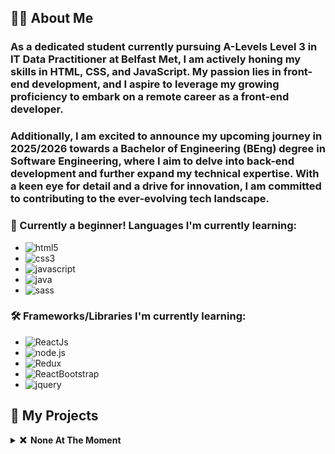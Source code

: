 ## 👨🏻 About Me

### As a dedicated student currently pursuing A-Levels Level 3 in IT Data Practitioner at Belfast Met, I am actively honing my skills in HTML, CSS, and JavaScript. My passion lies in front-end development, and I aspire to leverage my growing proficiency to embark on a remote career as a front-end developer.
### Additionally, I am excited to announce my upcoming journey in 2025/2026 towards a Bachelor of Engineering (BEng) degree in Software Engineering, where I aim to delve into back-end development and further expand my technical expertise. With a keen eye for detail and a drive for innovation, I am committed to contributing to the ever-evolving tech landscape.

### 📙 Currently a beginner! Languages I'm currently learning:

- ![html5](https://img.shields.io/badge/html5-black?style=flat-square&logo=html5)
- ![css3](https://img.shields.io/badge/css3-black?style=flat-square&logo=css3)
- ![javascript](https://img.shields.io/badge/javascript-black?style=flat-square&logo=javascript)
- ![java](https://custom-icon-badges.herokuapp.com/badge/java-black.svg?logo=java&logoColor=white&style=flat-square)
- ![sass](https://img.shields.io/badge/sass-black?style=flat-square&logo=sass)

### 🛠️ Frameworks/Libraries I'm currently learning:
- ![ReactJs](https://img.shields.io/badge/react-black?style=flat-square&logo=react)
- ![node.js](https://img.shields.io/badge/node.js-black?style=flat-square&logo=node.js)
- ![Redux](https://img.shields.io/badge/redux-black?style=flat-square&logo=redux)
- ![ReactBootstrap](https://img.shields.io/badge/bootstrap-black?style=flat-square&logo=bootstrap)
- ![jquery](https://img.shields.io/badge/jquery-black?style=flat-square&logo=jquery)

  
## 🚧 My Projects

<details>
  <summary><b>❌ &nbsp;None At The Moment</b></summary>
  <br/>
  <p align="center">
    <a href="https://github.com/AhmadAlbarazi">
      <img height="120px" src="" Alt "None" />
    </a>
  </p>
</p>
</details>
